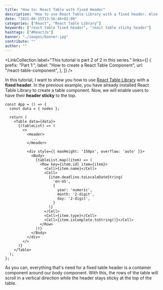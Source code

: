 ```yaml
---
title: "How to: React Table with fixed Header"
description: "How to use React Table Library with a fixed header. Also called a sticky header, can be enabled in React Table with  ..."
date: "2021-06-15T13:56:46+02:00"
categories: ["React", "React Table Library"]
keywords: ["react table fixed header", "react table sticky header"]
hashtags: ["#ReactJs"]
banner: "./images/banner.jpg"
contribute: ""
author: ""
---
```


<Sponsorship />

<LinkCollection
  label="This tutorial is part 2 of 2 in this series."
  links={[
    {
      prefix: "Part 1:",
      label: "How to create a React Table Component",
      url: "/react-table-component",
    },
  ]}
/>

In this tutorial, I want to show you how to use [React Table Library](https://react-table-library.com) with a **fixed header**. In the previous example, you have already installed React Table Library to create a table component. Now, we will enable users to have their **header sticky** to the top.

```javascript{12,32}
const App = () => {
  const data = { nodes };

  return (
    <Table data={data}>
      {(tableList) => (
        <>
          <Header>
            ...
          </Header>

          <div style={{ maxHeight: '150px', overflow: 'auto' }}>
            <Body>
              {tableList.map((item) => (
                <Row key={item.id} item={item}>
                  <Cell>{item.name}</Cell>
                  <Cell>
                    {item.deadline.toLocaleDateString(
                      'en-US',
                      {
                        year: 'numeric',
                        month: '2-digit',
                        day: '2-digit',
                      }
                    )}
                  </Cell>
                  <Cell>{item.type}</Cell>
                  <Cell>{item.isComplete.toString()}</Cell>
                </Row>
              ))}
            </Body>
          </div>
        </>
      )}
    </Table>
  );
};
```

As you can, everything that's need for a fixed table header is a container component around our body component. With this, the rows of the table will scroll in a vertical direction while the header stays sticky at the top of the table.
